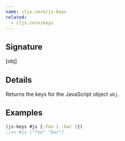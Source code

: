 ```yaml
---
name: cljs.core/js-keys
related:
  - cljs.core/keys
---
```


## Signature
[obj]


## Details

Returns the keys for the JavaScript object `obj`.


## Examples

```clj
(js-keys #js {:foo 1 :bar 2})
;;=> #js ["foo" "bar"]
```